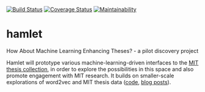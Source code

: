 [![Build Status](https://travis-ci.org/MITLibraries/hamlet.svg?branch=master)](https://travis-ci.org/MITLibraries/hamlet)
[![Coverage Status](https://coveralls.io/repos/github/MITLibraries/hamlet/badge.svg?branch=master)](https://coveralls.io/github/MITLibraries/hamlet?branch=master)
[![Maintainability](https://api.codeclimate.com/v1/badges/be689c30d378c2f2eaac/maintainability)](https://codeclimate.com/github/MITLibraries/hamlet/maintainability)

# hamlet
How About Machine Learning Enhancing Theses? - a pilot discovery project

Hamlet will prototype various machine-learning-driven interfaces to the [MIT thesis collection](https://dspace.mit.edu/handle/1721.1/7582), in order to explore the possibilities in this space and also promote engagement with MIT research. It builds on smaller-scale explorations of word2vec and MIT thesis data ([code](https://github.com/MITLibraries/mundaneum), [blog posts](https://mitlibraries.github.io/ml2s)).
